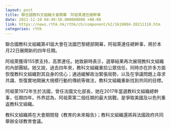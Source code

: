```yaml
---
layout: post
title: 聯合國教科文組織大會開幕　阿祖萊連任總幹事
date: 2021-11-10 04:49:58.000000000 +08:00
link: https://news.rthk.hk/rthk/ch/component/k2/1619084-20211110.htm
categories: rthk
---
```


聯合國教科文組織第41屆大會在法國巴黎總部開幕，阿祖萊連任總幹事，將於本月22日展開新的四年任期。

阿祖萊獲得155票支持，高票連任。她致辭時表示，選舉結果再次展現教科文組織的內部團結。她又說，過去四年來，教科文組織重拾公眾信任，同時亦在許多方面恢復教科文組織對其自身的信心；通過緩解政治緊張局勢，以及在爭議問題上尋求共識、恢復實地開展大規模行動的傳統等做法，教科文組織重新找到共同的目標。

阿祖萊1972年生於法國，曾任法國文化部長，她在2017年當選教科文組織總幹事，任期四年。外界認為，阿祖萊第二個任期的最大挑戰，是爭取美國及以色列重返教科文組織。

教科文組織將在大會期間發《教育的未來報告》；教科文組織還將與法國政府共同舉辦全球教育會議。
　　
　　
